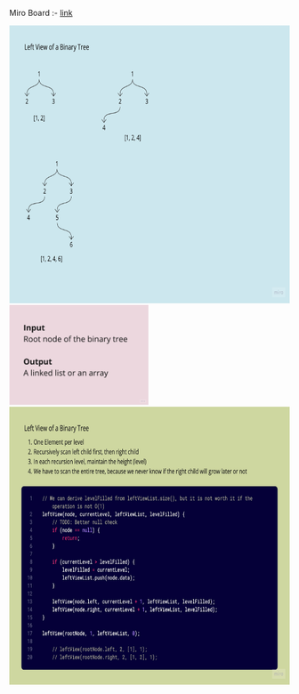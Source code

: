 Miro Board :- [link](https://miro.com/app/board/uXjVP2lUGcs=/?share_link_id=337102999831)

<img src="https://github.com/rohchakr/Coding/blob/master/must-do/Tree/LeftView/notes/Left%20View%20of%20Binary%20Tree%20-%20Problem.jpg" height="500"/>
<img src="https://github.com/rohchakr/Coding/blob/master/must-do/Tree/LeftView/notes/Left%20View%20of%20Binary%20Tree%20-%20Format.jpg" width="250"/>
<img src="https://github.com/rohchakr/Coding/blob/master/must-do/Tree/LeftView/notes/Left%20View%20of%20Binary%20Tree%20-%20Solution.jpg" height="500"/>